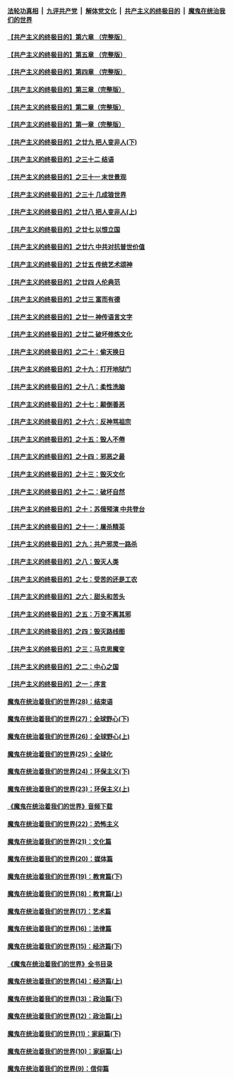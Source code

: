 ####  [法轮功真相](../../../../basic/blob/master/README.md?t=04250401) &nbsp;|&nbsp; [九评共产党](../../../../9ping.md/blob/master/README.md?t=04250401) &nbsp;|&nbsp; [解体党文化](../../../../jtdwh.md/blob/master/README.md?t=04250401)  &nbsp;|&nbsp; [共产主义的终极目的](../../../../gczydzjmd.md/blob/master/README.md?t=04250401) &nbsp;|&nbsp; [魔鬼在统治我们的世界](../../../../mgztzwmdsj.md/blob/master/README.md?t=04250401) 

#### [【共产主义的终极目的】第六章 （完整版）](../pages/nsc422/n11428913.md?t=04250401) 

#### [【共产主义的终极目的】第五章 （完整版）](../pages/nsc422/n11428912.md?t=04250401) 

#### [【共产主义的终极目的】第四章 （完整版）](../pages/nsc422/n11428907.md?t=04250401) 

#### [【共产主义的终极目的】第三章（完整版）](../pages/nsc422/n11428848.md?t=04250401) 

#### [【共产主义的终极目的】第二章（完整版）](../pages/nsc422/n11428831.md?t=04250401) 

#### [【共产主义的终极目的】第一章（完整版）](../pages/nsc422/n11417651.md?t=04250401) 

#### [【共产主义的终极目的】之廿九 把人变非人(下)](../pages/nsc422/n11344140.md?t=04250401) 

#### [【共产主义的终极目的】之三十二 结语](../pages/nsc422/n11360535.md?t=04250401) 

#### [【共产主义的终极目的】之三十一 末世景观](../pages/nsc422/n11351129.md?t=04250401) 

#### [【共产主义的终极目的】之三十 几成狼世界](../pages/nsc422/n11348280.md?t=04250401) 

#### [【共产主义的终极目的】之廿八 把人变非人(上)](../pages/nsc422/n11340492.md?t=04250401) 

#### [【共产主义的终极目的】之廿七 以恨立国](../pages/nsc422/n11336944.md?t=04250401) 

#### [【共产主义的终极目的】之廿六 中共对抗普世价值](../pages/nsc422/n11324785.md?t=04250401) 

#### [【共产主义的终极目的】之廿五 传统艺术颂神](../pages/nsc422/n11296396.md?t=04250401) 

#### [【共产主义的终极目的】之廿四 人伦典范](../pages/nsc422/n11296397.md?t=04250401) 

#### [【共产主义的终极目的】之廿三 富而有德](../pages/nsc422/n11283598.md?t=04250401) 

#### [【共产主义的终极目的】之廿一 神传语言文字](../pages/nsc422/n11263265.md?t=04250401) 

#### [【共产主义的终极目的】之廿二 破坏修炼文化](../pages/nsc422/n11245728.md?t=04250401) 

#### [【共产主义的终极目的】之二十：偷天换日](../pages/nsc422/n11238846.md?t=04250401) 

#### [【共产主义的终极目的】之十九：打开地狱门](../pages/nsc422/n11206376.md?t=04250401) 

#### [【共产主义的终极目的】之十八：柔性洗脑](../pages/nsc422/n11199994.md?t=04250401) 

#### [【共产主义的终极目的】之十七：颠倒善恶](../pages/nsc422/n11179782.md?t=04250401) 

#### [【共产主义的终极目的】之十六：反神骂祖宗](../pages/nsc422/n11166798.md?t=04250401) 

#### [【共产主义的终极目的】之十五：毁人不倦](../pages/nsc422/n11166792.md?t=04250401) 

#### [【共产主义的终极目的】之十四：邪恶之最](../pages/nsc422/n11150249.md?t=04250401) 

#### [【共产主义的终极目的】之十三：毁灭文化](../pages/nsc422/n11135227.md?t=04250401) 

#### [【共产主义的终极目的】之十二：破坏自然](../pages/nsc422/n11135214.md?t=04250401) 

#### [【共产主义的终极目的】之十：苏俄预演 中共登台](../pages/nsc422/n11118424.md?t=04250401) 

#### [【共产主义的终极目的】之十一：屠杀精英](../pages/nsc422/n11118442.md?t=04250401) 

#### [【共产主义的终极目的】之九：共产邪灵一路杀](../pages/nsc422/n11114139.md?t=04250401) 

#### [【共产主义的终极目的】之八：毁灭人类](../pages/nsc422/n11108503.md?t=04250401) 

#### [【共产主义的终极目的】之七：受苦的还是工农](../pages/nsc422/n11101809.md?t=04250401) 

#### [【共产主义的终极目的】之六：甜头和苦头](../pages/nsc422/n11096971.md?t=04250401) 

#### [【共产主义的终极目的】之五：万变不离其邪](../pages/nsc422/n11091285.md?t=04250401) 

#### [【共产主义的终极目的】之四：毁灭路线图](../pages/nsc422/n11086284.md?t=04250401) 

#### [【共产主义的终极目的】之三：马克思魔变](../pages/nsc422/n11061941.md?t=04250401) 

#### [【共产主义的终极目的】之二：中心之国](../pages/nsc422/n11047728.md?t=04250401) 

#### [【共产主义的终极目的】之一：序言](../pages/nsc422/n11086077.md?t=04250401) 

#### [魔鬼在统治着我们的世界(28)：结束语](../pages/nsc422/n10936246.md?t=04250401) 

#### [魔鬼在统治着我们的世界(27)：全球野心(下)](../pages/nsc422/n10928319.md?t=04250401) 

#### [魔鬼在统治着我们的世界(26)：全球野心(上)](../pages/nsc422/n10900318.md?t=04250401) 

#### [魔鬼在统治着我们的世界(25)：全球化](../pages/nsc422/n10788205.md?t=04250401) 

#### [魔鬼在统治着我们的世界(24)：环保主义(下)](../pages/nsc422/n10695307.md?t=04250401) 

#### [魔鬼在统治着我们的世界(23)：环保主义(上)](../pages/nsc422/n10688613.md?t=04250401) 

#### [《魔鬼在统治着我们的世界》音频下载](../pages/nsc422/n10635553.md?t=04250401) 

#### [魔鬼在统治着我们的世界(22)：恐怖主义](../pages/nsc422/n10614727.md?t=04250401) 

#### [魔鬼在统治着我们的世界(21)：文化篇](../pages/nsc422/n10597706.md?t=04250401) 

#### [魔鬼在统治着我们的世界(20)：媒体篇](../pages/nsc422/n10586579.md?t=04250401) 

#### [魔鬼在统治着我们的世界(19)：教育篇(下)](../pages/nsc422/n10564808.md?t=04250401) 

#### [魔鬼在统治着我们的世界(18)：教育篇(上)](../pages/nsc422/n10526970.md?t=04250401) 

#### [魔鬼在统治着我们的世界(17)：艺术篇](../pages/nsc422/n10499093.md?t=04250401) 

#### [魔鬼在统治着我们的世界(16)：法律篇](../pages/nsc422/n10485969.md?t=04250401) 

#### [魔鬼在统治着我们的世界(15)：经济篇(下)](../pages/nsc422/n10469975.md?t=04250401) 

#### [《魔鬼在统治着我们的世界》全书目录](../pages/nsc422/n10464261.md?t=04250401) 

#### [魔鬼在统治着我们的世界(14)：经济篇(上)](../pages/nsc422/n10457370.md?t=04250401) 

#### [魔鬼在统治着我们的世界(13)：政治篇(下)](../pages/nsc422/n10448270.md?t=04250401) 

#### [魔鬼在统治着我们的世界(12)：政治篇(上)](../pages/nsc422/n10444576.md?t=04250401) 

#### [魔鬼在统治着我们的世界(11)：家庭篇(下)](../pages/nsc422/n10440961.md?t=04250401) 

#### [魔鬼在统治着我们的世界(10)：家庭篇(上)](../pages/nsc422/n10435448.md?t=04250401) 

#### [魔鬼在统治着我们的世界(9)：信仰篇](../pages/nsc422/n10432159.md?t=04250401) 

